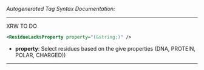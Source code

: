 _Autogenerated Tag Syntax Documentation:_

---
XRW TO DO

```xml
<ResidueLacksProperty property="(&string;)" />
```

-   **property**: Select residues based on the give properties (DNA, PROTEIN, POLAR, CHARGED))

---
